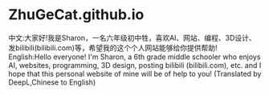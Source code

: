 # ZhuGeCat.github.io
中文:大家好!我是Sharon，一名六年级初中牲，喜欢AI、网站、编程、3D设计、发bilibili(bilibili.com)等，希望我的这个个人网站能够给你提供帮助!
English:Hello everyone! I'm Sharon, a 6th grade middle schooler who enjoys AI, websites, programming, 3D design, posting bilibili (bilibili.com), etc. and I hope that this personal website of mine will be of help to you!
(Translated by DeepL,Chinese to English)
